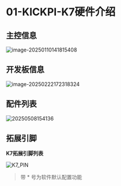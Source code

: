 # 01-KICKPI-K7硬件介绍



## 主控信息

![image-20250110141815408](http://tanzhtanzh.oss-cn-shenzhen.aliyuncs.com/img/image-20250110141815408.png)



## 开发板信息

![image-20250222172318324](http://tanzhtanzh.oss-cn-shenzhen.aliyuncs.com/img/image-20250222172318324.png)



## 配件列表

![20250508154136](http://tanzhtanzh.oss-cn-shenzhen.aliyuncs.com/img/微信图片_20250508154136.jpg)



## 拓展引脚

**K7拓展引脚列表**

![K7_PIN](http://tanzhtanzh.oss-cn-shenzhen.aliyuncs.com/img/K7_PIN.png)

> 带 * 号为软件默认配置功能

